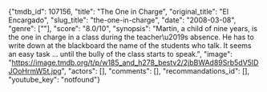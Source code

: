{"tmdb_id": 107156, "title": "The One in Charge", "original_title": "El Encargado", "slug_title": "the-one-in-charge", "date": "2008-03-08", "genre": [""], "score": "8.0/10", "synopsis": "Martin, a child of nine years, is the one in charge in a class during the teacher\u2019s absence. He has to write down at the blackboard the name of the students who talk. It seems an easy task ... until the bully of the class starts to speak.", "image": "https://image.tmdb.org/t/p/w185_and_h278_bestv2/2jbBWAd89Srb5dV5IDJOoHrmW5t.jpg", "actors": [], "comments": [], "recommandations_id": [], "youtube_key": "notfound"}